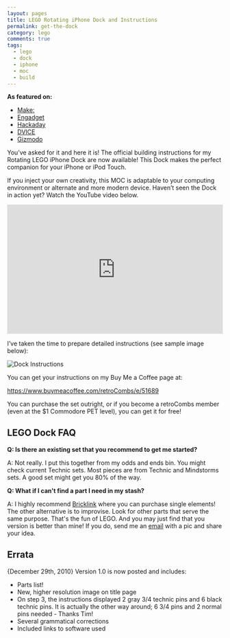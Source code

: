```yaml
---
layout: pages
title: LEGO Rotating iPhone Dock and Instructions
permalink: get-the-dock
category: lego
comments: true
tags:
  - lego
  - dock
  - iphone
  - moc
  - build 
---
```


**As featured on:**

- [Make:](http://makezine.com/2009/09/14/lego-rotating-dock-for-iphoneipod-t/)
- [Engadget](http://www.engadget.com/2009/09/15/battle-of-the-homebrew-lego-iphone-docks/)
- [Hackaday](http://hackaday.com/2009/09/09/rotating-iphone-dock-from-legos/)
- [DVICE](http://www.dvice.com/archives/2009/09/rotating-lego-i.php)
- [Gizmodo](http://gizmodo.com/5358067/diy-swivelling-lego-iphone-dock-fulfills-our-weekend-lego-quota)

You’ve asked for it and here it is! The official building instructions for my Rotating LEGO iPhone Dock are now available! This Dock makes the perfect companion for your iPhone or iPod Touch.

If you inject your own creativity, this MOC is adaptable to your computing environment or alternate and more modern device. Haven’t seen the Dock in action yet? Watch the YouTube video below.

<div style="position:relative;padding-top:56.25%;">
  <p><iframe src="https://www.youtube.com/embed/0PTE7P3JTGo" frameborder="0" allowfullscreen style="position:absolute;top:0;left:0;width:100%;height:100%;"></iframe></p>
</div>

I’ve taken the time to prepare detailed instructions (see sample image below):

![Dock Instructions](instructions-sample.png)

You can get your instructions on my Buy Me a Coffee page at:

<https://www.buymeacoffee.com/retroCombs/e/51689>

You can purchase the set outright, or if you become a retroCombs member (even at the $1 Commodore PET level), you can get it for free!

## LEGO Dock FAQ

**Q: Is there an existing set that you recommend to get me started?**

A: Not really. I put this together from my odds and ends bin. You might check current Technic sets. Most pieces are from Technic and Mindstorms sets. A good set might get you 80% of the way.

**Q: What if I can't find a part I need in my stash?**

A: I highly recommend [Bricklink](http://www.bricklink.com) where you can purchase single elements! The other alternative is to improvise. Look for other parts that serve the same purpose. That's the fun of LEGO. And you may just find that you version is better than mine! If you do, send me an [email](steven.combs@gmail.com) with a pic and share your idea.

## Errata

{December 29th, 2010} Version 1.0 is now posted and includes:

* Parts list!
* New, higher resolution image on title page
* On step 3, the instructions displayed 2 gray 3/4 technic pins and 6 black technic pins. It is actually the other way around; 6 3/4 pins and 2 normal pins needed - Thanks Tim!
* Several grammatical corrections
* Included links to software used
